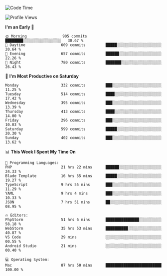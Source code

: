 <!--START_SECTION:waka-->
![Code Time](http://img.shields.io/badge/Code%20Time-2%2C049%20hrs%2059%20mins-blue)

![Profile Views](http://img.shields.io/badge/Profile%20Views-0-blue)

**I'm an Early 🐤** 

```text
🌞 Morning                905 commits         ████████░░░░░░░░░░░░░░░░░   30.67 % 
🌆 Daytime                609 commits         █████░░░░░░░░░░░░░░░░░░░░   20.64 % 
🌃 Evening                657 commits         ██████░░░░░░░░░░░░░░░░░░░   22.26 % 
🌙 Night                  780 commits         ███████░░░░░░░░░░░░░░░░░░   26.43 % 
```
📅 **I'm Most Productive on Saturday** 

```text
Monday                   332 commits         ███░░░░░░░░░░░░░░░░░░░░░░   11.25 % 
Tuesday                  514 commits         ████░░░░░░░░░░░░░░░░░░░░░   17.42 % 
Wednesday                395 commits         ███░░░░░░░░░░░░░░░░░░░░░░   13.39 % 
Thursday                 413 commits         ████░░░░░░░░░░░░░░░░░░░░░   14.00 % 
Friday                   296 commits         ███░░░░░░░░░░░░░░░░░░░░░░   10.03 % 
Saturday                 599 commits         █████░░░░░░░░░░░░░░░░░░░░   20.30 % 
Sunday                   402 commits         ███░░░░░░░░░░░░░░░░░░░░░░   13.62 % 
```


📊 **This Week I Spent My Time On** 

```text
💬 Programming Languages: 
PHP                      21 hrs 22 mins      ██████░░░░░░░░░░░░░░░░░░░   24.33 % 
Blade Template           16 hrs 55 mins      █████░░░░░░░░░░░░░░░░░░░░   19.27 % 
TypeScript               9 hrs 55 mins       ███░░░░░░░░░░░░░░░░░░░░░░   11.29 % 
YAML                     9 hrs 4 mins        ███░░░░░░░░░░░░░░░░░░░░░░   10.33 % 
JSON                     7 hrs 51 mins       ██░░░░░░░░░░░░░░░░░░░░░░░   08.95 % 

🔥 Editors: 
PhpStorm                 51 hrs 6 mins       ███████████████░░░░░░░░░░   58.18 % 
WebStorm                 35 hrs 53 mins      ██████████░░░░░░░░░░░░░░░   40.87 % 
VS Code                  29 mins             ░░░░░░░░░░░░░░░░░░░░░░░░░   00.55 % 
Android Studio           21 mins             ░░░░░░░░░░░░░░░░░░░░░░░░░   00.40 % 

💻 Operating System: 
Mac                      87 hrs 50 mins      █████████████████████████   100.00 % 
```


<!--END_SECTION:waka-->
